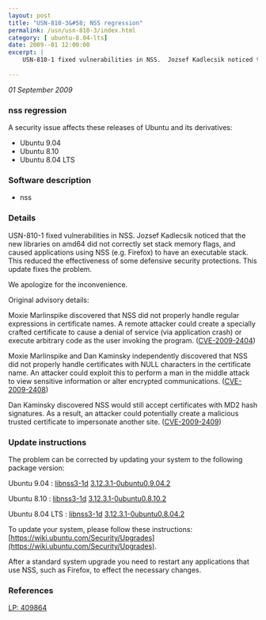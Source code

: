 ```yaml
---
layout: post
title: "USN-810-3&#58; NSS regression"
permalink: /usn/usn-810-3/index.html
category: [ ubuntu-8.04-lts]
date: 2009--01 12:00:00
excerpt: |
    USN-810-1 fixed vulnerabilities in NSS.  Jozsef Kadlecsik noticed that the new libraries on amd64 did not correctly set stack memory flags, and caused applications using NSS (e.g. Firefox) to have an executable stack. This reduced the effectiveness of some defensive security protections.  This update fixes the problem.
    
--- 
```

 
 

*01 September 2009*

### nss regression

A security issue affects these releases of Ubuntu and its derivatives:

* Ubuntu 9.04
* Ubuntu 8.10
* Ubuntu 8.04 LTS

### Software description

* nss 

### Details

USN-810-1 fixed vulnerabilities in NSS. Jozsef Kadlecsik noticed that the new libraries on amd64 did not correctly set stack memory flags, and caused applications using NSS (e.g. Firefox) to have an executable stack. This reduced the effectiveness of some defensive security protections. This update fixes the problem.

We apologize for the inconvenience.

Original advisory details:

 Moxie Marlinspike discovered that NSS did not properly handle regular expressions in certificate names. A remote attacker could create a specially crafted certificate to cause a denial of service (via application crash) or execute arbitrary code as the user invoking the program. ([CVE-2009-2404](http://people.ubuntu.com/~ubuntu-security/cve/CVE-2009-2404))

 Moxie Marlinspike and Dan Kaminsky independently discovered that NSS did not properly handle certificates with NULL characters in the certificate name. An attacker could exploit this to perform a man in the middle attack to view sensitive information or alter encrypted communications. ([CVE-2009-2408](http://people.ubuntu.com/~ubuntu-security/cve/CVE-2009-2408))

 Dan Kaminsky discovered NSS would still accept certificates with MD2 hash signatures. As a result, an attacker could potentially create a malicious trusted certificate to impersonate another site. ([CVE-2009-2409](http://people.ubuntu.com/~ubuntu-security/cve/CVE-2009-2409)) 

### Update instructions

The problem can be corrected by updating your system to the following package version:

Ubuntu 9.04
 : [libnss3-1d](https://launchpad.net/ubuntu/+source/nss) <span> [3.12.3.1-0ubuntu0.9.04.2](https://launchpad.net/ubuntu/+source/nss/3.12.3.1-0ubuntu0.9.04.2) </span> 

Ubuntu 8.10
 : [libnss3-1d](https://launchpad.net/ubuntu/+source/nss) <span> [3.12.3.1-0ubuntu0.8.10.2](https://launchpad.net/ubuntu/+source/nss/3.12.3.1-0ubuntu0.8.10.2) </span> 

Ubuntu 8.04 LTS
 : [libnss3-1d](https://launchpad.net/ubuntu/+source/nss) <span> [3.12.3.1-0ubuntu0.8.04.2](https://launchpad.net/ubuntu/+source/nss/3.12.3.1-0ubuntu0.8.04.2) </span> 

To update your system, please follow these instructions: [https://wiki.ubuntu.com/Security/Upgrades](https://wiki.ubuntu.com/Security/Upgrades).

After a standard system upgrade you need to restart any applications that use NSS, such as Firefox, to effect the necessary changes. 

### References

 
 [LP: 409864](https://launchpad.net/bugs/409864)
 

